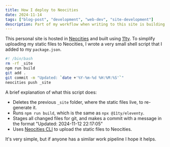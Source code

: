 ```yaml
---
title: How I deploy to Neocities
date: 2024-11-14
tags: ["blog-post", "development", "web-dev", "site-development"]
description: Part of my workflow when writing to this site is building the static files and uploading them to Neocities, so I made a sh script to automate it.
---
```


This personal site is hosted in [Neocities](https://neocities.org/) and built using [11ty](https://www.11ty.dev/). To simplify uploading my static files to Neocities, I wrote a very small shell script that I added to my `package.json`.

```sh
#! /bin/bash
rm -rf _site
npm run build
git add .
git commit -m "Updated: `date +'%Y-%m-%d %H:%M:%S'`"
neocities push _site
```

A brief explanation of what this script does:

- Deletes the previous `_site` folder, where the static files live, to re-generate it.
- Runs `npm run build`, which is the same as `npx @11ty/eleventy`.
- Stages all changed files for git, and makes a commit with a message in the format "Updated: 2024-11-12 22:17:05"
- Uses [Neocities CLI](https://neocities.org/cli) to upload the static files to Neocities.

It's very simple, but if anyone has a similar work pipeline I hope it helps.
